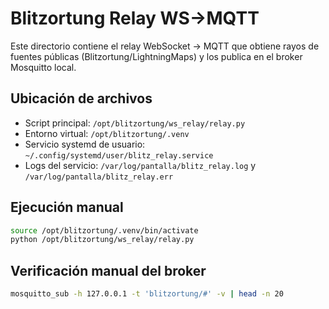 # Blitzortung Relay WS→MQTT

Este directorio contiene el relay WebSocket → MQTT que obtiene rayos de fuentes públicas
(Blitzortung/LightningMaps) y los publica en el broker Mosquitto local.

## Ubicación de archivos

- Script principal: `/opt/blitzortung/ws_relay/relay.py`
- Entorno virtual: `/opt/blitzortung/.venv`
- Servicio systemd de usuario: `~/.config/systemd/user/blitz_relay.service`
- Logs del servicio: `/var/log/pantalla/blitz_relay.log` y `/var/log/pantalla/blitz_relay.err`

## Ejecución manual

```bash
source /opt/blitzortung/.venv/bin/activate
python /opt/blitzortung/ws_relay/relay.py
```

## Verificación manual del broker

```bash
mosquitto_sub -h 127.0.0.1 -t 'blitzortung/#' -v | head -n 20
```
